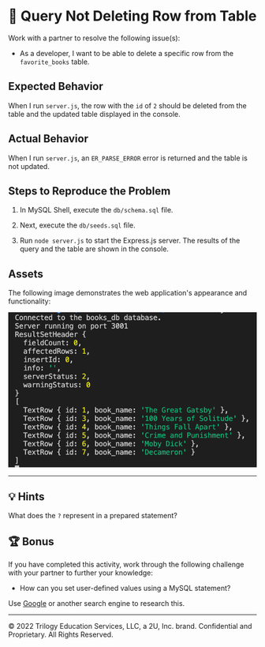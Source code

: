 # 🐛 Query Not Deleting Row from Table

Work with a partner to resolve the following issue(s):

* As a developer, I want to be able to delete a specific row from the `favorite_books` table.

## Expected Behavior

When I run `server.js`, the row with the `id` of `2` should be deleted from the table and the updated table displayed in the console.

## Actual Behavior

When I run `server.js`, an `ER_PARSE_ERROR` error is returned and the table is not updated.

## Steps to Reproduce the Problem

1. In MySQL Shell, execute the `db/schema.sql` file.

2. Next, execute the `db/seeds.sql` file.

3. Run `node server.js` to start the Express.js server. The results of the query and the table are shown in the console.

## Assets

The following image demonstrates the web application's appearance and functionality:

![A successful console log displays results for id values of 1 through 7, but the row with the id of 2 has been deleted.](./assets/image_1.png)

---

## 💡 Hints

What does the `?` represent in a prepared statement?

## 🏆 Bonus

If you have completed this activity, work through the following challenge with your partner to further your knowledge:

* How can you set user-defined values using a MySQL statement?

 <!-- You can use either := or = as the assignment operator in the SET statement -->

Use [Google](https://www.google.com) or another search engine to research this.

---
© 2022 Trilogy Education Services, LLC, a 2U, Inc. brand. Confidential and Proprietary. All Rights Reserved.
